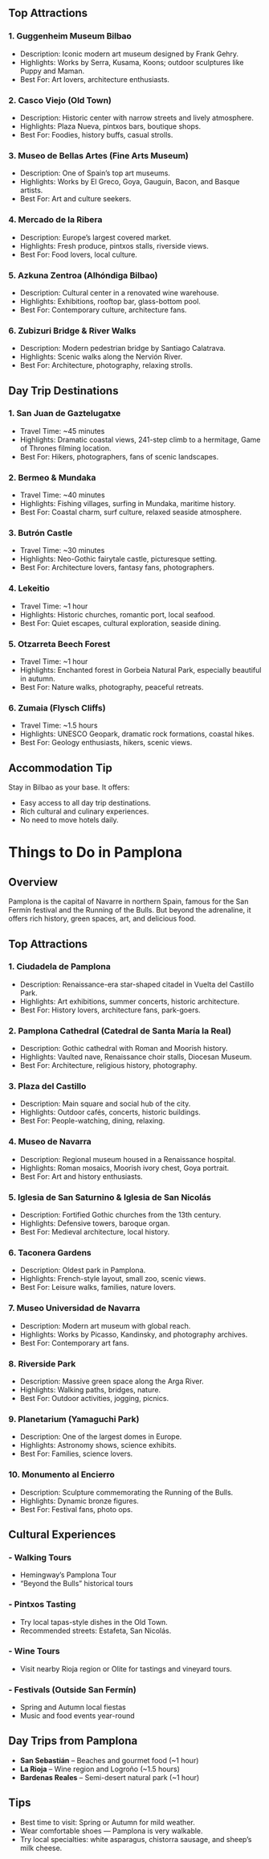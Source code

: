 
## Top Attractions

### 1. Guggenheim Museum Bilbao
- Description: Iconic modern art museum designed by Frank Gehry.
- Highlights: Works by Serra, Kusama, Koons; outdoor sculptures like Puppy and Maman.
- Best For: Art lovers, architecture enthusiasts.

### 2. Casco Viejo (Old Town)
- Description: Historic center with narrow streets and lively atmosphere.
- Highlights: Plaza Nueva, pintxos bars, boutique shops.
- Best For: Foodies, history buffs, casual strolls.

### 3. Museo de Bellas Artes (Fine Arts Museum)
- Description: One of Spain’s top art museums.
- Highlights: Works by El Greco, Goya, Gauguin, Bacon, and Basque artists.
- Best For: Art and culture seekers.

### 4. Mercado de la Ribera
- Description: Europe’s largest covered market.
- Highlights: Fresh produce, pintxos stalls, riverside views.
- Best For: Food lovers, local culture.

### 5. Azkuna Zentroa (Alhóndiga Bilbao)
- Description: Cultural center in a renovated wine warehouse.
- Highlights: Exhibitions, rooftop bar, glass-bottom pool.
- Best For: Contemporary culture, architecture fans.

### 6. Zubizuri Bridge & River Walks
- Description: Modern pedestrian bridge by Santiago Calatrava.
- Highlights: Scenic walks along the Nervión River.
- Best For: Architecture, photography, relaxing strolls.

## Day Trip Destinations

### 1. San Juan de Gaztelugatxe
- Travel Time: ~45 minutes
- Highlights: Dramatic coastal views, 241-step climb to a hermitage, Game of Thrones filming location.
- Best For: Hikers, photographers, fans of scenic landscapes.

### 2. Bermeo & Mundaka
- Travel Time: ~40 minutes
- Highlights: Fishing villages, surfing in Mundaka, maritime history.
- Best For: Coastal charm, surf culture, relaxed seaside atmosphere.

### 3. Butrón Castle
- Travel Time: ~30 minutes
- Highlights: Neo-Gothic fairytale castle, picturesque setting.
- Best For: Architecture lovers, fantasy fans, photographers.

### 4. Lekeitio
- Travel Time: ~1 hour
- Highlights: Historic churches, romantic port, local seafood.
- Best For: Quiet escapes, cultural exploration, seaside dining.

### 5. Otzarreta Beech Forest
- Travel Time: ~1 hour
- Highlights: Enchanted forest in Gorbeia Natural Park, especially beautiful in autumn.
- Best For: Nature walks, photography, peaceful retreats.

### 6. Zumaia (Flysch Cliffs)
- Travel Time: ~1.5 hours
- Highlights: UNESCO Geopark, dramatic rock formations, coastal hikes.
- Best For: Geology enthusiasts, hikers, scenic views.

## Accommodation Tip
Stay in Bilbao as your base. It offers:
- Easy access to all day trip destinations.
- Rich cultural and culinary experiences.
- No need to move hotels daily.

# Things to Do in Pamplona

## Overview
Pamplona is the capital of Navarre in northern Spain, famous for the San Fermín festival and the Running of the Bulls. But beyond the adrenaline, it offers rich history, green spaces, art, and delicious food.

## Top Attractions

### 1. Ciudadela de Pamplona
- Description: Renaissance-era star-shaped citadel in Vuelta del Castillo Park.
- Highlights: Art exhibitions, summer concerts, historic architecture.
- Best For: History lovers, architecture fans, park-goers.

### 2. Pamplona Cathedral (Catedral de Santa María la Real)
- Description: Gothic cathedral with Roman and Moorish history.
- Highlights: Vaulted nave, Renaissance choir stalls, Diocesan Museum.
- Best For: Architecture, religious history, photography.

### 3. Plaza del Castillo
- Description: Main square and social hub of the city.
- Highlights: Outdoor cafés, concerts, historic buildings.
- Best For: People-watching, dining, relaxing.

### 4. Museo de Navarra
- Description: Regional museum housed in a Renaissance hospital.
- Highlights: Roman mosaics, Moorish ivory chest, Goya portrait.
- Best For: Art and history enthusiasts.

### 5. Iglesia de San Saturnino & Iglesia de San Nicolás
- Description: Fortified Gothic churches from the 13th century.
- Highlights: Defensive towers, baroque organ.
- Best For: Medieval architecture, local history.

### 6. Taconera Gardens
- Description: Oldest park in Pamplona.
- Highlights: French-style layout, small zoo, scenic views.
- Best For: Leisure walks, families, nature lovers.

### 7. Museo Universidad de Navarra
- Description: Modern art museum with global reach.
- Highlights: Works by Picasso, Kandinsky, and photography archives.
- Best For: Contemporary art fans.

### 8. Riverside Park
- Description: Massive green space along the Arga River.
- Highlights: Walking paths, bridges, nature.
- Best For: Outdoor activities, jogging, picnics.

### 9. Planetarium (Yamaguchi Park)
- Description: One of the largest domes in Europe.
- Highlights: Astronomy shows, science exhibits.
- Best For: Families, science lovers.

### 10. Monumento al Encierro
- Description: Sculpture commemorating the Running of the Bulls.
- Highlights: Dynamic bronze figures.
- Best For: Festival fans, photo ops.

## Cultural Experiences

### - Walking Tours
- Hemingway’s Pamplona Tour
- “Beyond the Bulls” historical tours

### - Pintxos Tasting
- Try local tapas-style dishes in the Old Town.
- Recommended streets: Estafeta, San Nicolás.

### - Wine Tours
- Visit nearby Rioja region or Olite for tastings and vineyard tours.

### - Festivals (Outside San Fermín)
- Spring and Autumn local fiestas
- Music and food events year-round

## Day Trips from Pamplona
- **San Sebastián** – Beaches and gourmet food (~1 hour)
- **La Rioja** – Wine region and Logroño (~1.5 hours)
- **Bardenas Reales** – Semi-desert natural park (~1 hour)

## Tips
- Best time to visit: Spring or Autumn for mild weather.
- Wear comfortable shoes — Pamplona is very walkable.
- Try local specialties: white asparagus, chistorra sausage, and sheep’s milk cheese.
